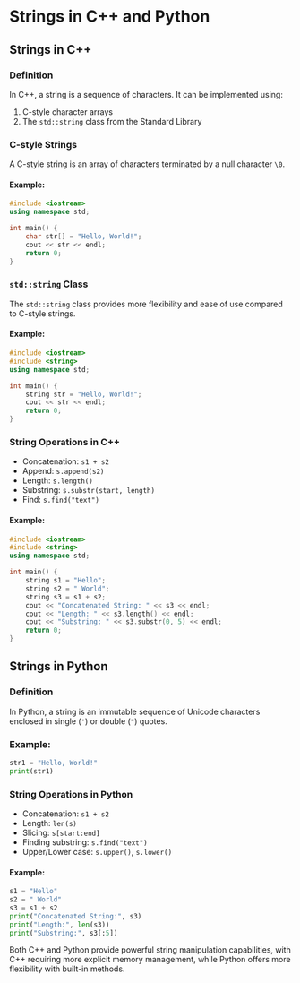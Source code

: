 # Strings in C++ and Python

## Strings in C++
### Definition
In C++, a string is a sequence of characters. It can be implemented using:
1. C-style character arrays
2. The `std::string` class from the Standard Library

### C-style Strings
A C-style string is an array of characters terminated by a null character `\0`.

#### Example:
```cpp
#include <iostream>
using namespace std;

int main() {
    char str[] = "Hello, World!";
    cout << str << endl;
    return 0;
}
```

### `std::string` Class
The `std::string` class provides more flexibility and ease of use compared to C-style strings.

#### Example:
```cpp
#include <iostream>
#include <string>
using namespace std;

int main() {
    string str = "Hello, World!";
    cout << str << endl;
    return 0;
}
```

### String Operations in C++
- Concatenation: `s1 + s2`
- Append: `s.append(s2)`
- Length: `s.length()`
- Substring: `s.substr(start, length)`
- Find: `s.find("text")`

#### Example:
```cpp
#include <iostream>
#include <string>
using namespace std;

int main() {
    string s1 = "Hello";
    string s2 = " World";
    string s3 = s1 + s2;
    cout << "Concatenated String: " << s3 << endl;
    cout << "Length: " << s3.length() << endl;
    cout << "Substring: " << s3.substr(0, 5) << endl;
    return 0;
}
```

## Strings in Python
### Definition
In Python, a string is an immutable sequence of Unicode characters enclosed in single (`'`) or double (`"`) quotes.

### Example:
```python
str1 = "Hello, World!"
print(str1)
```

### String Operations in Python
- Concatenation: `s1 + s2`
- Length: `len(s)`
- Slicing: `s[start:end]`
- Finding substring: `s.find("text")`
- Upper/Lower case: `s.upper()`, `s.lower()`

#### Example:
```python
s1 = "Hello"
s2 = " World"
s3 = s1 + s2
print("Concatenated String:", s3)
print("Length:", len(s3))
print("Substring:", s3[:5])
```

Both C++ and Python provide powerful string manipulation capabilities, with C++ requiring more explicit memory management, while Python offers more flexibility with built-in methods.

